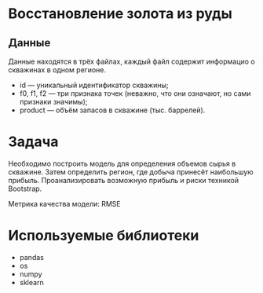 # Восстановление золота из руды

## Данные

Данные находятся в трёх файлах, каждый файл содержит информацио о скважинах в одном регионе.

- id — уникальный идентификатор скважины;
- f0, f1, f2 — три признака точек (неважно, что они означают, но сами признаки значимы);
- product — объём запасов в скважине (тыс. баррелей).

# Задача

Необходимо построить модель для определения объемов сырья в скважине. Затем определить регион, где добыча принесёт наибольшую прибыль. Проанализировать возможную прибыль и риски техникой Bootstrap.

Метрика качества модели: RMSE


# Используемые библиотеки

- pandas
- os
- numpy
- sklearn